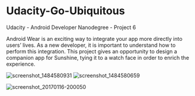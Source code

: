 # Udacity-Go-Ubiquitous
Udacity - Android Developer Nanodegree - Project 6

Android Wear is an exciting way to integrate your app more directly into users’ lives. As a new developer, it is important to understand how to perform this integration. This project gives an opportunity to design a companion app for Sunshine, tying it to a watch face in order to enrich the experience.

![screenshot_1484580931](https://cloud.githubusercontent.com/assets/17334869/21991621/524a9d5e-dc39-11e6-99bd-dc7950bf12e5.png) 
![screenshot_1484580659](https://cloud.githubusercontent.com/assets/17334869/21991649/6b81669a-dc39-11e6-9991-126609727f93.png)      


![screenshot_20170116-200050](https://cloud.githubusercontent.com/assets/17334869/21991585/2c3a6630-dc39-11e6-88cf-f856030c2e28.png)
